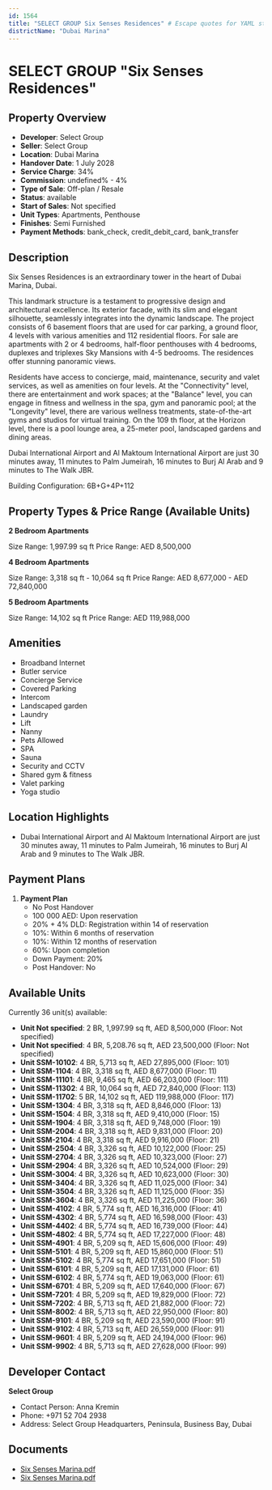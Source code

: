 ```yaml
---
id: 1564
title: "SELECT GROUP Six Senses Residences" # Escape quotes for YAML string
districtName: "Dubai Marina"
---
```


# SELECT GROUP "Six Senses Residences"

## Property Overview
- **Developer**: Select Group
- **Seller**: Select Group
- **Location**: Dubai Marina
- **Handover Date**: 1 July 2028
- **Service Charge**: 34%
- **Commission**: undefined% - 4%
- **Type of Sale**: Off-plan / Resale
- **Status**: available
- **Start of Sales**: Not specified
- **Unit Types**: Apartments, Penthouse
- **Finishes**: Semi Furnished
- **Payment Methods**: bank_check, credit_debit_card, bank_transfer

## Description
Six Senses Residences is an extraordinary tower in the heart of Dubai Marina, Dubai. 

This landmark structure is a testament to progressive design and architectural excellence. Its exterior facade, with its slim and elegant silhouette, seamlessly integrates into the dynamic landscape. The project consists of 6 basement floors that are used for car parking, a ground floor, 4 levels with various amenities and 112 residential floors. For sale are apartments with 2 or 4 bedrooms, half-floor penthouses with 4 bedrooms, duplexes and triplexes Sky Mansions with 4-5 bedrooms. The residences offer stunning panoramic views.

Residents have access to concierge, maid, maintenance, security and valet services, as well as amenities on four levels. At the "Connectivity" level, there are entertainment and work spaces; at the "Balance" level, you can engage in fitness and wellness in the spa, gym and panoramic pool; at the "Longevity" level, there are various wellness treatments, state-of-the-art gyms and studios for virtual training. On the 109 th floor, at the Horizon level, there is a pool lounge area, a 25-meter pool, landscaped gardens and dining areas. 

Dubai International Airport and Al Maktoum International Airport are just 30 minutes away, 11 minutes to Palm Jumeirah, 16 minutes to Burj Al Arab and 9 minutes to The Walk JBR.

Building Configuration: 6B+G+4P+112

## Property Types & Price Range (Available Units)
**2 Bedroom Apartments**

Size Range: 1,997.99 sq ft
Price Range: AED 8,500,000

**4 Bedroom Apartments**

Size Range: 3,318 sq ft - 10,064 sq ft
Price Range: AED 8,677,000 - AED 72,840,000

**5 Bedroom Apartments**

Size Range: 14,102 sq ft
Price Range: AED 119,988,000

## Amenities
- Broadband Internet
- Butler service
- Concierge Service
- Covered Parking
- Intercom
- Landscaped garden
- Laundry
- Lift
- Nanny
- Pets Allowed
- SPA
- Sauna
- Security and CCTV
- Shared gym & fitness
- Valet parking
- Yoga studio

## Location Highlights
- Dubai International Airport and Al Maktoum International Airport are just 30 minutes away, 11 minutes to Palm Jumeirah, 16 minutes to Burj Al Arab and 9 minutes to The Walk JBR.

## Payment Plans
1. **Payment Plan**
   - No Post Handover
   - 100 000 AED: Upon reservation
   - 20% + 4% DLD: Registration within 14 of reservation
   - 10%: Within 6 months of reservation
   - 10%: Within 12 months of reservation
   - 60%: Upon completion
   - Down Payment: 20%
   - Post Handover: No

## Available Units
Currently 36 unit(s) available:
- **Unit Not specified**: 2 BR, 1,997.99 sq ft, AED 8,500,000 (Floor: Not specified)
- **Unit Not specified**: 4 BR, 5,208.76 sq ft, AED 23,500,000 (Floor: Not specified)
- **Unit SSM-10102**: 4 BR, 5,713 sq ft, AED 27,895,000 (Floor: 101)
- **Unit SSM-1104**: 4 BR, 3,318 sq ft, AED 8,677,000 (Floor: 11)
- **Unit SSM-11101**: 4 BR, 9,465 sq ft, AED 66,203,000 (Floor: 111)
- **Unit SSM-11302**: 4 BR, 10,064 sq ft, AED 72,840,000 (Floor: 113)
- **Unit SSM-11702**: 5 BR, 14,102 sq ft, AED 119,988,000 (Floor: 117)
- **Unit SSM-1304**: 4 BR, 3,318 sq ft, AED 8,846,000 (Floor: 13)
- **Unit SSM-1504**: 4 BR, 3,318 sq ft, AED 9,410,000 (Floor: 15)
- **Unit SSM-1904**: 4 BR, 3,318 sq ft, AED 9,748,000 (Floor: 19)
- **Unit SSM-2004**: 4 BR, 3,318 sq ft, AED 9,831,000 (Floor: 20)
- **Unit SSM-2104**: 4 BR, 3,318 sq ft, AED 9,916,000 (Floor: 21)
- **Unit SSM-2504**: 4 BR, 3,326 sq ft, AED 10,122,000 (Floor: 25)
- **Unit SSM-2704**: 4 BR, 3,326 sq ft, AED 10,323,000 (Floor: 27)
- **Unit SSM-2904**: 4 BR, 3,326 sq ft, AED 10,524,000 (Floor: 29)
- **Unit SSM-3004**: 4 BR, 3,326 sq ft, AED 10,623,000 (Floor: 30)
- **Unit SSM-3404**: 4 BR, 3,326 sq ft, AED 11,025,000 (Floor: 34)
- **Unit SSM-3504**: 4 BR, 3,326 sq ft, AED 11,125,000 (Floor: 35)
- **Unit SSM-3604**: 4 BR, 3,326 sq ft, AED 11,225,000 (Floor: 36)
- **Unit SSM-4102**: 4 BR, 5,774 sq ft, AED 16,316,000 (Floor: 41)
- **Unit SSM-4302**: 4 BR, 5,774 sq ft, AED 16,598,000 (Floor: 43)
- **Unit SSM-4402**: 4 BR, 5,774 sq ft, AED 16,739,000 (Floor: 44)
- **Unit SSM-4802**: 4 BR, 5,774 sq ft, AED 17,227,000 (Floor: 48)
- **Unit SSM-4901**: 4 BR, 5,209 sq ft, AED 15,606,000 (Floor: 49)
- **Unit SSM-5101**: 4 BR, 5,209 sq ft, AED 15,860,000 (Floor: 51)
- **Unit SSM-5102**: 4 BR, 5,774 sq ft, AED 17,651,000 (Floor: 51)
- **Unit SSM-6101**: 4 BR, 5,209 sq ft, AED 17,131,000 (Floor: 61)
- **Unit SSM-6102**: 4 BR, 5,774 sq ft, AED 19,063,000 (Floor: 61)
- **Unit SSM-6701**: 4 BR, 5,209 sq ft, AED 17,640,000 (Floor: 67)
- **Unit SSM-7201**: 4 BR, 5,209 sq ft, AED 19,829,000 (Floor: 72)
- **Unit SSM-7202**: 4 BR, 5,713 sq ft, AED 21,882,000 (Floor: 72)
- **Unit SSM-8002**: 4 BR, 5,713 sq ft, AED 22,950,000 (Floor: 80)
- **Unit SSM-9101**: 4 BR, 5,209 sq ft, AED 23,590,000 (Floor: 91)
- **Unit SSM-9102**: 4 BR, 5,713 sq ft, AED 26,559,000 (Floor: 91)
- **Unit SSM-9601**: 4 BR, 5,209 sq ft, AED 24,194,000 (Floor: 96)
- **Unit SSM-9902**: 4 BR, 5,713 sq ft, AED 27,628,000 (Floor: 99)

## Developer Contact
**Select Group**
- Contact Person: Anna Kremin
- Phone: +971 52 704 2938
- Address: Select Group Headquarters, Peninsula, Business Bay, Dubai

## Documents
- [Six Senses Marina.pdf](https://cdn.geniemap.net/2024/04/25/W4WcaVcjI2ch1RWAr3TIe8YwZglv55OSlbp7rP2D.pdf)
- [Six Senses Marina.pdf](https://cdn.geniemap.net/2024/04/25/W4WcaVcjI2ch1RWAr3TIe8YwZglv55OSlbp7rP2D.pdf)
